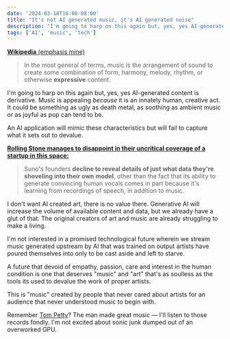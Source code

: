 ```yaml
---
date: '2024-03-18T16:06-08:00'
title: "It's not AI generated music, it's AI generated noise"
description: "I'm going to harp on this again but, yes, yes AI-generated content is derivative. Music is appealing because it is an innately human, creative act. It could be something as ugly as death metal, as soothing as ambient music or as joyful as pop can tend to be."
tags: ['AI', 'music', 'tech']
---
```

[**Wikipedia** (emphasis mine)](https://en.wikipedia.org/wiki/Music)
> In the most general of terms, music is the arrangement of sound to create some combination of form, harmony, melody, rhythm, or otherwise <strong class="highlight-text">expressive</strong> content.

I'm going to harp on this again but, yes, yes AI-generated content is derivative. Music is appealing *because* it is an innately human, creative act. It could be something as ugly as death metal, as soothing as ambient music or as joyful as pop can tend to be.<!-- excerpt -->

An AI application will mimic these characteristics but will fail to capture what it sets out to devalue.

**[Rolling Stone manages to disappoint in their uncritical coverage of a startup in this space:](https://www.rollingstone.com/music/music-features/suno-ai-chatgpt-for-music-1234982307/)**
> Suno's founders <strong class="highlight-text">decline to reveal details of just what data they're shoveling into their own model</strong>, other than the fact that its ability to generate convincing human vocals comes in part because it's learning from recordings of speech, in addition to music.

I don't want AI created art, there is no value there. Generative AI will increase the volume of available content and data, but we already have a glut of that. The original creators of art and music are already struggling to make a living.

I'm not interested in a promised technological future wherein we stream music generated upstream by AI that was trained on output artists have poured themselves into only to be cast aside and left to starve.

A future that devoid of empathy, passion, care and interest in the human condition is one that deserves "music" and "art" that's as soulless as the tools its used to devalue the work of proper artists.

This is "music" created by people that never cared about artists for an audience that never understood music to begin with.

Remember [Tom Petty](https://en.wikipedia.org/wiki/Tom_Petty)? The man made great music — I'll listen to those records fondly. I'm not excited about sonic junk dumped out of an overworked GPU.